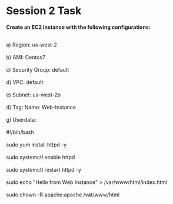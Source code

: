 <h1><b>Session 2 Task</b></h1>
<b> Create an EC2 instance with the following configurations: </b>

<br> a) Region: us-west-2 </br>
<br> b) AMI: Centos7 </br>
<br> c) Security Group: default </br>
<br> d) VPC: default </br>
<br> e) Subnet: us-west-2b </br>
<br> d) Tag: Name: Web-Instance </br>
<br> g) Userdata: </br>
<br>    #!/bin/bash </br>
<br>    sudo yum install httpd -y </br>
<br>    sudo systemctl enable httpd </br>
<br>    sudo systemctl restart httpd -y </br>
<br>    sudo echo "Hello from Web Instance" > /var/www/html/index.html </br>
<br>    sudo chown -R apache:apache /vat/www/html </br>